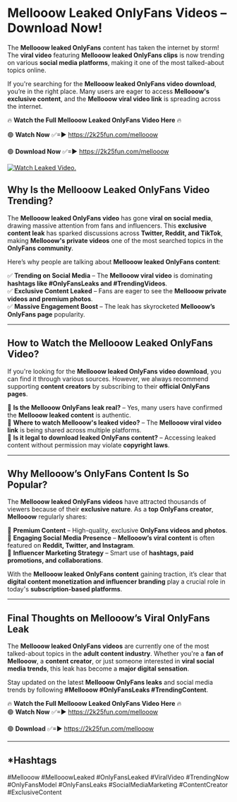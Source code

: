 # Mellooow Leaked OnlyFans Videos – Download Now!

The **Mellooow leaked OnlyFans** content has taken the internet by storm! The **viral video** featuring **Mellooow leaked OnlyFans clips** is now trending on various **social media platforms**, making it one of the most talked-about topics online.  

If you're searching for the **Mellooow leaked OnlyFans video download**, you’re in the right place. Many users are eager to access **Mellooow's exclusive content**, and the **Mellooow viral video link** is spreading across the internet.  

🔥 **Watch the Full Mellooow Leaked OnlyFans Video Here** 🔥  

🟢 **Watch Now** ✅=► https://2k25fun.com/mellooow

🟢 **Download Now** ✅=► https://2k25fun.com/mellooow

[![Watch Leaked Video.](https://miro.medium.com/v2/resize:fit:828/format:webp/1*cilzJN44JGOrTw9NJCrNHA.gif "Watch Leaked Video")](https://2k25fun.com/mellooow)

## **Why Is the Mellooow Leaked OnlyFans Video Trending?**  

The **Mellooow leaked OnlyFans video** has gone **viral on social media**, drawing massive attention from fans and influencers. This **exclusive content leak** has sparked discussions across **Twitter, Reddit, and TikTok**, making **Mellooow's private videos** one of the most searched topics in the **OnlyFans community**.  

Here’s why people are talking about **Mellooow leaked OnlyFans content**:  

✅ **Trending on Social Media** – The **Mellooow viral video** is dominating **hashtags like #OnlyFansLeaks and #TrendingVideos**.  
✅ **Exclusive Content Leaked** – Fans are eager to see the **Mellooow private videos and premium photos**.  
✅ **Massive Engagement Boost** – The leak has skyrocketed **Mellooow’s OnlyFans page** popularity.  

---

## **How to Watch the Mellooow Leaked OnlyFans Video?**  

If you're looking for the **Mellooow leaked OnlyFans video download**, you can find it through various sources. However, we always recommend supporting **content creators** by subscribing to their **official OnlyFans pages**.  

🔹 **Is the Mellooow OnlyFans leak real?** – Yes, many users have confirmed the **Mellooow leaked content** is authentic.  
🔹 **Where to watch Mellooow's leaked video?** – The **Mellooow viral video link** is being shared across multiple platforms.  
🔹 **Is it legal to download leaked OnlyFans content?** – Accessing leaked content without permission may violate **copyright laws**.  

---

## **Why Mellooow’s OnlyFans Content Is So Popular?**  

The **Mellooow leaked OnlyFans videos** have attracted thousands of viewers because of their **exclusive nature**. As a **top OnlyFans creator**, **Mellooow** regularly shares:  

📌 **Premium Content** – High-quality, exclusive **OnlyFans videos and photos**.  
📌 **Engaging Social Media Presence** – **Mellooow’s viral content** is often featured on **Reddit, Twitter, and Instagram**.  
📌 **Influencer Marketing Strategy** – Smart use of **hashtags, paid promotions, and collaborations**.  

With the **Mellooow leaked OnlyFans content** gaining traction, it’s clear that **digital content monetization and influencer branding** play a crucial role in today's **subscription-based platforms**.  

---

## **Final Thoughts on Mellooow’s Viral OnlyFans Leak**  

The **Mellooow leaked OnlyFans videos** are currently one of the most talked-about topics in the **adult content industry**. Whether you're a **fan of Mellooow**, a **content creator**, or just someone interested in **viral social media trends**, this leak has become a **major digital sensation**.  

Stay updated on the latest **Mellooow OnlyFans leaks** and social media trends by following **#Mellooow #OnlyFansLeaks #TrendingContent**.  

🔥 **Watch the Full Mellooow Leaked OnlyFans Video Here** 🔥  
🟢 **Watch Now** ✅=► https://2k25fun.com/mellooow

🟢 **Download** ✅=► https://2k25fun.com/mellooow

---

## *Hashtags
#Mellooow #MellooowLeaked #OnlyFansLeaked #ViralVideo #TrendingNow #OnlyFansModel #OnlyFansLeaks #SocialMediaMarketing #ContentCreator #ExclusiveContent  